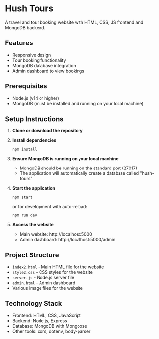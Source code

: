 # Hush Tours

A travel and tour booking website with HTML, CSS, JS frontend and MongoDB backend.

## Features

- Responsive design
- Tour booking functionality
- MongoDB database integration
- Admin dashboard to view bookings

## Prerequisites

- Node.js (v14 or higher)
- MongoDB (must be installed and running on your local machine)

## Setup Instructions

1. **Clone or download the repository**

2. **Install dependencies**
   ```
   npm install
   ```

3. **Ensure MongoDB is running on your local machine**
   - MongoDB should be running on the standard port (27017)
   - The application will automatically create a database called "hush-tours"

4. **Start the application**
   ```
   npm start
   ```
   or for development with auto-reload:
   ```
   npm run dev
   ```

5. **Access the website**
   - Main website: http://localhost:5000
   - Admin dashboard: http://localhost:5000/admin

## Project Structure

- `index2.html` - Main HTML file for the website
- `style2.css` - CSS styles for the website
- `server.js` - Node.js server file
- `admin.html` - Admin dashboard
- Various image files for the website

## Technology Stack

- Frontend: HTML, CSS, JavaScript
- Backend: Node.js, Express
- Database: MongoDB with Mongoose
- Other tools: cors, dotenv, body-parser 